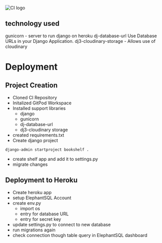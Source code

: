 ![CI logo](https://codeinstitute.s3.amazonaws.com/fullstack/ci_logo_small.png)

## technology used

gunicorn - server to run django on heroku
dj-database-url Use Database URLs in your Django Application.
dj3-cloudinary-storage - Allows use of cloudinary

# Deployment

## Project Creation
+ Cloned CI Repository
+ Initalized GitPod Workspace
+ Installed support libraries
    + django
    + gunicorn
    + dj-database-url
    + dj3-cloudinary storage
+ created requirements.txt
+ Create django project
```
django-admin startproject bookshelf .
```
+ create shelf app and add it to settings.py
+ migrate changes

## Deployment to Heroku
+ Create heroku app
+ setup ElephantSQL Account
+ create env.py
    + import os
    + entry for database URL
    + entry for secret key
+ update settings.py to connect to new database
+ run migrations again
+ check connection though table query in ElephantSQL dashboard